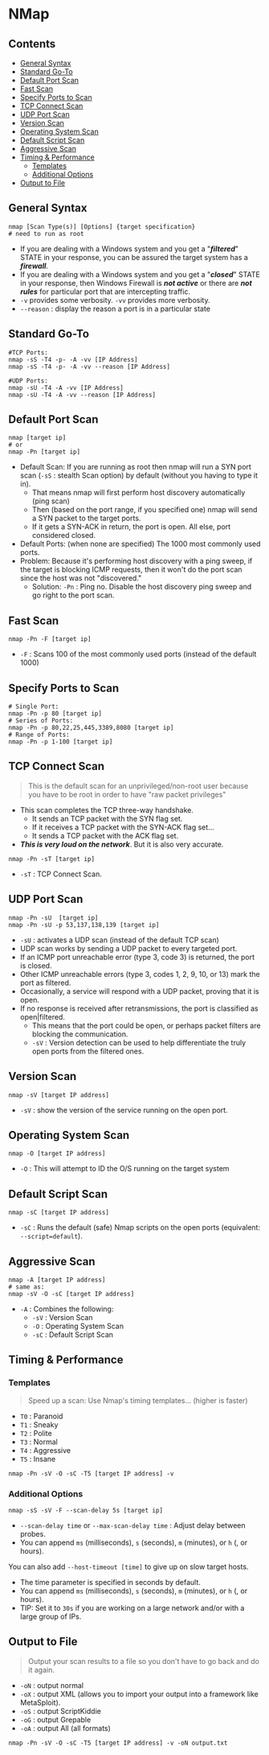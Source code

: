 # NMap

## Contents
- [General Syntax](#general-syntax)
- [Standard Go-To](#standard-go-to)
- [Default Port Scan](#default-port-scan)
- [Fast Scan](#fast-scan)
- [Specify Ports to Scan](#specify-ports-to-scan)
- [TCP Connect Scan](#tcp-connect-scan)
- [UDP Port Scan](#udp-port-scan)
- [Version Scan](#version-scan)
- [Operating System Scan](#operating-system-scan)
- [Default Script Scan](#default-script-scan)
- [Aggressive Scan](#aggressive-scan)
- [Timing & Performance](#timing--performance)
  - [Templates](#templates)
  - [Additional Options](#additional-options)
- [Output to File](#output-to-file)

## General Syntax
```
nmap [Scan Type(s)] [Options] {target specification}
# need to run as root
```
- If you are dealing with a Windows system and you get a "**_filtered_**" STATE in your response, you can be assured the target system has a **_firewall_**.
- If you are dealing with a Windows system and you get a "**_closed_**" STATE in your response, then Windows Firewall is **_not active_** or there are **_not rules_** for particular port that are intercepting traffic.
- `-v` provides some verbosity. `-vv` provides more verbosity.
- `--reason` : display the reason a port is in a particular state

## Standard Go-To
```
#TCP Ports:
nmap -sS -T4 -p- -A -vv [IP Address]
nmap -sS -T4 -p- -A -vv --reason [IP Address]

#UDP Ports: 
nmap -sU -T4 -A -vv [IP Address]
nmap -sU -T4 -A -vv --reason [IP Address]
```

## Default Port Scan
```
nmap [target ip]
# or
nmap -Pn [target ip]
```
- Default Scan: If you are running as root then nmap will run a SYN port scan (`-sS` : stealth Scan option) by default (without you having to type it in).
  -  That means nmap will first perform host discovery automatically (ping scan)
  -  Then (based on the port range, if you specified one) nmap will send a SYN packet to the target ports.
  -  If it gets a SYN-ACK in return, the port is open. All else, port considered closed.
- Default Ports: (when none are specified) The 1000 most commonly used ports.
- Problem: Because it's performing host discovery with a ping sweep, if the target is blocking ICMP requests, then it won't do the port scan since the host was not "discovered."
  - Solution: `-Pn` : Ping no. Disable the host discovery ping sweep and go right to the port scan.

## Fast Scan
```
nmap -Pn -F [target ip]
```
- `-F` : Scans 100 of the most commonly used ports (instead of the default 1000)

## Specify Ports to Scan
```
# Single Port:
nmap -Pn -p 80 [target ip]
# Series of Ports:
nmap -Pn -p 80,22,25,445,3389,8080 [target ip]
# Range of Ports:
nmap -Pn -p 1-100 [target ip]
```

## TCP Connect Scan
> This is the default scan for an unprivileged/non-root user because you have to be root in order to have "raw packet privileges"
- This scan completes the TCP three-way handshake.
  - It sends an TCP packet with the SYN flag set.
  - If it receives a TCP packet with the SYN-ACK flag set...
  - It sends a TCP packet with the ACK flag set.
- **_This is very loud on the network_**. But it is also very accurate.
```
nmap -Pn -sT [target ip]
```
- `-sT` : TCP Connect Scan.

## UDP Port Scan
```
nmap -Pn -sU  [target ip]
nmap -Pn -sU -p 53,137,138,139 [target ip]
```
- `-sU` : activates a UDP scan (instead of the default TCP scan)
- UDP scan works by sending a UDP packet to every targeted port.
- If an ICMP port unreachable error (type 3, code 3) is returned, the port is closed.
- Other ICMP unreachable errors (type 3, codes 1, 2, 9, 10, or 13) mark the port as filtered.
- Occasionally, a service will respond with a UDP packet, proving that it is open.
- If no response is received after retransmissions, the port is classified as open|filtered.
  - This means that the port could be open, or perhaps packet filters are blocking the communication.
  - `-sV` : Version detection can be used to help differentiate the truly open ports from the filtered ones.

## Version Scan
```
nmap -sV [target IP address]
```
- `-sV` : show the version of the service running on the open port.

## Operating System Scan
```
nmap -O [target IP address]
```
- `-O` : This will attempt to ID the O/S running on the target system

## Default Script Scan
```
nmap -sC [target IP address]
```
- `-sC` : Runs the default (safe) Nmap scripts on the open ports (equivalent: `--script=default`).

## Aggressive Scan
```
nmap -A [target IP address]
# same as:
nmap -sV -O -sC [target IP address]
```
- `-A` : Combines the following:
  - `-sV` : Version Scan
  - `-O` : Operating System Scan
  - `-sC` : Default Script Scan

## Timing & Performance

### Templates
> Speed up a scan: Use  Nmap's timing templates... (higher is faster)
- `T0` : Paranoid
- `T1` : Sneaky
- `T2` : Polite
- `T3` : Normal
- `T4` : Aggressive
- `T5` : Insane
```
nmap -Pn -sV -O -sC -T5 [target IP address] -v
```

### Additional Options
```
nmap -sS -sV -F --scan-delay 5s [target ip]
```
- `--scan-delay time` or `--max-scan-delay time` :  Adjust delay between probes.
- You can append `ms` (milliseconds), `s` (seconds), `m` (minutes), or `h` (, or hours). 

You can also add `--host-timeout [time]` to give up on slow target hosts.
- The time parameter is specified in seconds by default.
- You can append `ms` (milliseconds), `s` (seconds), `m` (minutes), or `h` (, or hours).
- TIP: Set it to `30s` if you are working on a large network and/or with a large group of IPs.

## Output to File
> Output your scan results to a file so you don't have to go back and do it again.
- `-oN` : output normal
- `-oX` : output XML (allows you to import your output into a framework like MetaSploit).
- `-oS` : output ScriptKiddie
- `-oG` : output Grepable
- `-oA` : output All (all formats)
```
nmap -Pn -sV -O -sC -T5 [target IP address] -v -oN output.txt
```
